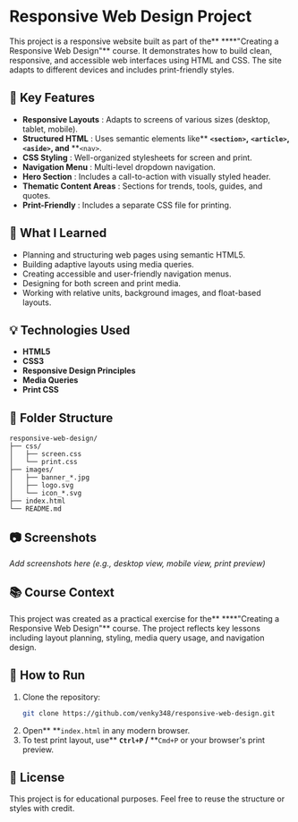 # Responsive Web Design Project

This project is a responsive website built as part of the** \*\***"Creating a Responsive Web Design"\*\* course. It demonstrates how to build clean, responsive, and accessible web interfaces using HTML and CSS. The site adapts to different devices and includes print-friendly styles.

## 🔑 Key Features

- **Responsive Layouts** : Adapts to screens of various sizes (desktop, tablet, mobile).
- **Structured HTML** : Uses semantic elements like\*\* **`<section>`,** **`<article>`,** **`<aside>`, and** \*\*`<nav>`.
- **CSS Styling** : Well-organized stylesheets for screen and print.
- **Navigation Menu** : Multi-level dropdown navigation.
- **Hero Section** : Includes a call-to-action with visually styled header.
- **Thematic Content Areas** : Sections for trends, tools, guides, and quotes.
- **Print-Friendly** : Includes a separate CSS file for printing.

## 🧠 What I Learned

- Planning and structuring web pages using semantic HTML5.
- Building adaptive layouts using media queries.
- Creating accessible and user-friendly navigation menus.
- Designing for both screen and print media.
- Working with relative units, background images, and float-based layouts.

## 💡 Technologies Used

- **HTML5**
- **CSS3**
- **Responsive Design Principles**
- **Media Queries**
- **Print CSS**

## 📂 Folder Structure

```
responsive-web-design/
├── css/
│   ├── screen.css
│   └── print.css
├── images/
│   ├── banner_*.jpg
│   ├── logo.svg
│   └── icon_*.svg
├── index.html
└── README.md
```

## 📷 Screenshots

_Add screenshots here (e.g., desktop view, mobile view, print preview)_

## 📚 Course Context

This project was created as a practical exercise for the** \*\***"Creating a Responsive Web Design"\*\* course. The project reflects key lessons including layout planning, styling, media query usage, and navigation design.

## 🚀 How to Run

1. Clone the repository:
   ```bash
   git clone https://github.com/venky348/responsive-web-design.git
   ```
2. Open\*\* \*\*`index.html` in any modern browser.
3. To test print layout, use\*\* **`Ctrl+P` /** \*\*`Cmd+P` or your browser's print preview.

## 📜 License

This project is for educational purposes. Feel free to reuse the structure or styles with credit.
